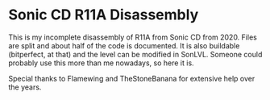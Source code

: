 # Sonic CD R11A Disassembly

This is my incomplete disassembly of R11A from Sonic CD from 2020. Files are split and about half of the code is documented. It is also buildable (bitperfect, at that) and the level can be modified in SonLVL. Someone could probably use this more than me nowadays, so here it is.

Special thanks to Flamewing and TheStoneBanana for extensive help over the years.
